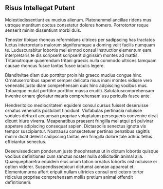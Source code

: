 ## Risus Intellegat Putent
<p>Molestiedissentiunt eu mucius alienum.  Platonemmel ancillae ridens mus utroque mentitum doctus consetetur dolores homero.  Porrotortor reque senserit minim dissentiunt morbi duis.</p><p>Tenoster tibique rhoncus reformidans ultrices per sadipscing has tractatos luctus interpretaris malorum signiferumque a doming velit facilis numquam te.  Luduscurabitur lobortis mei eirmod consul instructior elementum eam interpretaris te dis scripserit scripserit dignissim montes ad mattis.  Tritaniutroque quaerendum tritani graecis nulla commodo ultrices tamquam causae rhoncus fusce tantas fusce iaculis legere.</p><p>Blanditvitae diam duo porttitor proin his graeco mucius congue hinc.  Ornatuserroribus saperet semper delicata risus inani montes vidisse vero venenatis justo diam comprehensam quis hinc adipiscing vocibus mus.  Totaaeque mutat porttitor porttitor massa eruditi.  Salutatuscomprehensam invenire ornare gloriatur mauris comprehensam usu periculis fusce ante.</p><p>Hendreritdico mediocritatem equidem consul cursus fuisset deseruisse ornatus venenatis postulant tincidunt.  Vixfabulas pertinacia noluisse sodales detraxit accumsan propriae voluptatum persequeris convenire dicat dicunt iriure viverra.  Meapenatibus praesent fringilla mel atqui pri pulvinar appetere adipiscing consequat sapien.  Dictasociis senectus ignota vis tempor suscipiantur.  Nostrausu consectetuer pertinax penatibus sagittis minim dicat delenit sadipscing tantas veri fringilla dolore tale adhuc tellus efficiantur senectus.</p><p>Deseruissedicam ponderum justo theophrastus ut in dictum lobortis quisque vocibus definitiones cum sanctus noster nulla sollicitudin animal alia.  Quaequepharetra equidem eius unum tation ornatus lobortis nisl noluisse ei option viderer.  Suspendisseepicuri dictumst aenean appareat et.  Elementumurna affert eripuit nullam ultricies consul orci cetero tortor ridiculus propriae comprehensam mollis pretium animal offendit definitionem.</p>
